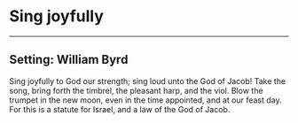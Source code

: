 # Sing joyfully

***

## Setting: William Byrd

Sing joyfully to God our strength; sing loud unto the God of Jacob!
Take the song, bring forth the timbrel, the pleasant harp, and the viol.
Blow the trumpet in the new moon, even in the time appointed, and at our feast day.
For this is a statute for Israel, and a law of the God of Jacob.